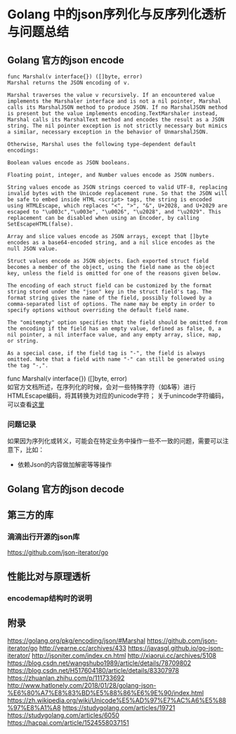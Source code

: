 # Golang 中的json序列化与反序列化透析与问题总结

## Golang 官方的json encode
```
func Marshal(v interface{}) ([]byte, error)
Marshal returns the JSON encoding of v.

Marshal traverses the value v recursively. If an encountered value implements the Marshaler interface and is not a nil pointer, Marshal calls its MarshalJSON method to produce JSON. If no MarshalJSON method is present but the value implements encoding.TextMarshaler instead, Marshal calls its MarshalText method and encodes the result as a JSON string. The nil pointer exception is not strictly necessary but mimics a similar, necessary exception in the behavior of UnmarshalJSON.

Otherwise, Marshal uses the following type-dependent default encodings:

Boolean values encode as JSON booleans.

Floating point, integer, and Number values encode as JSON numbers.

String values encode as JSON strings coerced to valid UTF-8, replacing invalid bytes with the Unicode replacement rune. So that the JSON will be safe to embed inside HTML <script> tags, the string is encoded using HTMLEscape, which replaces "<", ">", "&", U+2028, and U+2029 are escaped to "\u003c","\u003e", "\u0026", "\u2028", and "\u2029". This replacement can be disabled when using an Encoder, by calling SetEscapeHTML(false).

Array and slice values encode as JSON arrays, except that []byte encodes as a base64-encoded string, and a nil slice encodes as the null JSON value.

Struct values encode as JSON objects. Each exported struct field becomes a member of the object, using the field name as the object key, unless the field is omitted for one of the reasons given below.

The encoding of each struct field can be customized by the format string stored under the "json" key in the struct field's tag. The format string gives the name of the field, possibly followed by a comma-separated list of options. The name may be empty in order to specify options without overriding the default field name.

The "omitempty" option specifies that the field should be omitted from the encoding if the field has an empty value, defined as false, 0, a nil pointer, a nil interface value, and any empty array, slice, map, or string.

As a special case, if the field tag is "-", the field is always omitted. Note that a field with name "-" can still be generated using the tag "-,".
```
func Marshal(v interface{}) ([]byte, error)   
如官方文档所述，在序列化的时候，会对一些特殊字符（如&等）进行HTMLEscape编码，将其转换为对应的unicode字符；
关于unincode字符编码，可以查看[这里](https://zh.wikipedia.org/wiki/Unicode%E5%AD%97%E7%AC%A6%E5%88%97%E8%A1%A8)
### 问题记录
如果因为序列化或转义，可能会在特定业务中操作一些不一致的问题，需要可以注意下，比如：
- 依赖Json的内容做加解密等等操作


## Golang 官方的json decode



## 第三方的库
### 滴滴出行开源的json库
https://github.com/json-iterator/go 



## 性能比对与原理透析 
### encodemap结构时的说明


## 附录
https://golang.org/pkg/encoding/json/#Marshal
https://github.com/json-iterator/go
http://vearne.cc/archives/433
https://javasgl.github.io/go-json-iterator/
http://jsoniter.com/index.cn.html
http://xiaorui.cc/archives/5108
https://blog.csdn.net/wangshubo1989/article/details/78709802
https://blog.csdn.net/H517604180/article/details/83307978
https://zhuanlan.zhihu.com/p/111733692
http://www.hatlonely.com/2018/01/28/golang-json-%E6%80%A7%E8%83%BD%E5%88%86%E6%9E%90/index.html
https://zh.wikipedia.org/wiki/Unicode%E5%AD%97%E7%AC%A6%E5%88%97%E8%A1%A8
https://studygolang.com/articles/19721
https://studygolang.com/articles/6050
https://hacpai.com/article/1524558037151


